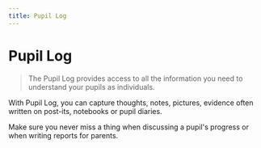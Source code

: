 ```yaml
---
title: Pupil Log
---
```

# Pupil Log

> The Pupil Log provides access to all the information you need to understand your pupils as individuals.

With Pupil Log, you can capture thoughts, notes, pictures, evidence often written on post-its, notebooks or pupil diaries.

Make sure you never miss a thing when discussing a pupil's progress or when writing reports for parents.
